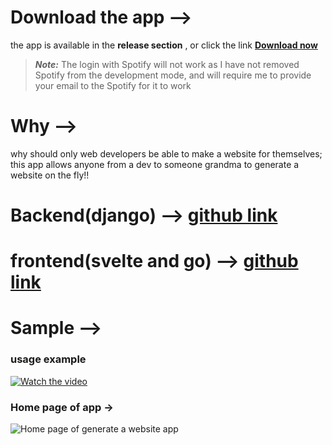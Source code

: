# Download the app -->
the app is available in the **release section** , or click the link **[Download now](https://github.com/MONISHSHARMA080/generate-website-app/releases/download/APK_file/application-ddddeb54-39b9-432f-8225-7f87d85320f8.1.apk)** 

>***Note:*** The login with Spotify will not work as I have not removed Spotify from the development mode, and will require me to provide your email to the Spotify for it to work

# Why -->
why should only web developers be able to make a website for themselves; this app allows anyone from a dev to someone grandma to generate a website on the fly!!

# Backend(django) --> [github link](https://github.com/MONISHSHARMA080/first-webiste-backend-django)
# frontend(svelte and go) --> [github link](https://github.com/MONISHSHARMA080/deploy_first_website-to_fly)

# Sample -->
### usage example
[![Watch the video](https://vumbnail.com/1004802056,jpg)](https://vimeo.com/1004802056)

### Home page of app ->
![Home page of generate a website app](https://upwork-usw2-prod-agora-file-storage.s3.us-west-2.amazonaws.com/profile/portfolio/thumbnail/4d2e24941fc74833847e825c3d064f8b?response-content-disposition=inline;+filename=%22image_original%22;+filename*=utf-8%27%27image_original&X-Amz-Security-Token=IQoJb3JpZ2luX2VjEFsaCXVzLXdlc3QtMiJHMEUCIEkkPxLAyB291k9IJWr5hDRRjZpcOcQqA5SgJcsM3bgTAiEA5HRpgvtCHOuZD86pRFvDmwCSObe%2BgL/1kCTkztyrCk4qzQQIdBAAGgw3Mzk5MzkxNzM4MTkiDGVua6ySp4SL6Z5m0SqqBL4SUnsnLAJ11RAFl5UWkqaaudHk/WEgVGk9XbEBBfXqqSQmlfAtbmCft%2BTCjIQr8nw2RSs2E8mBzj8ldD%2BjtiPfZ3XtVLpCBdoTj/SDVhuJZ%2BhvOFgcaWGAZMeYxKaLmEj94C51BtKwVz8%2BQ72EDPJqcnp/TfJMgOhKt%2B9kQ/KsykB7PUp7H7iSrD0OB8e6TU2R7VbiZQnIOLaKq1XcqI5rWtidgwMRIw8EiW2iMYuhTn1/TcwurLUWiYEg4jiT46l6jq%2BeMCFWnKWgBXyQfvNpy40WAjN/JbHpQxeqT2TyGBQMw4jyKnP1VExT8osAn1/6VrJP6qjAfDGlR9rOKn3bBgYtNBwaLsPndKFhLhol%2BIkyHKsfTR0njlHS%2BBBkqLuxj5y1I5qnJMdQcGWDxG/L0pi2bDNM3OL3%2BPPnzN6UGRky2yQ5ky69QSLIN4WtEwt37vlCYjMyb4yK9fOvUqlhcii64JCWeXmJpifzqrEZtcsP0hXc9o42cyN936aEh0qeBqitRj/G52qQG/n9FB9ik1a3QpYOglOwxSMiEbl8zlf25XQGBmg%2BffV0yyiHXMG%2BhQi27JVsGNHL5KF1BmD9S1BZko5pPkm21lJ/Dfo4Ro03vujzWHsXLzWf0vs4ifIEd0eb85yZbhg4HD6Vpfwds4a0UW1GpSgeKDynBxQQfJGCAPPk8UH/6ONnoHU2g7cT7uTtjV1w0wE2E6Wa%2BtrPZSPUIBs0J1uSMIvry7YGOqcBKpmvcLbgSMQ64GWw6hb%2BRjRqqKisjezihD6OEZdfbgWxLOLu5jcvjJhx7BNQb9Cesmq5z4uhNOjzZzKueAPwqwpdjsSSwnaHYakaMhLIu8o0oIcVWXxKhTNlb/iXL7uTR74d%2BZv9I%2Bd7YhKNaBzsGAQt8SLIJMJTvxmnnsnydw3atm8M5fJRKF5Ga7jQhLaWsdMc8ZT6rYU1sR3A5CsK0W7/TBTKbvM=&X-Amz-Algorithm=AWS4-HMAC-SHA256&X-Amz-Date=20240831T113127Z&X-Amz-SignedHeaders=host&X-Amz-Expires=900&X-Amz-Credential=ASIA2YR6PYW55DALMRCK/20240831/us-west-2/s3/aws4_request&X-Amz-Signature=a5d52c818fafea79560c2aad531a25d46d065495c7d38d49c4be121f82fcdbea)
